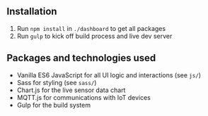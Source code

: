 ## Installation

1. Run `npm install` in `./dashboard` to get all packages
2. Run `gulp` to kick off build process and live dev server

## Packages and technologies used

* Vanilla ES6 JavaScript for all UI logic and interactions (see `js/`)
* Sass for styling (see `sass/`)
* Chart.js for the live sensor data chart
* MQTT.js for communications with IoT devices
* Gulp for the build system